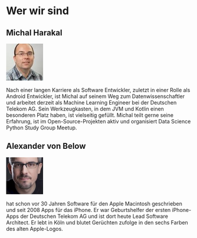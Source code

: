 # Wer wir sind


## Michal Harakal
![Michal Harakal](michal.jpg)

Nach einer langen Karriere als Software Entwickler, zuletzt in einer Rolle als Android Entwickler, ist Michal auf seinem Weg zum Datenwissenschaftler und arbeitet derzeit als Machine Learning Engineer bei der Deutschen Telekom AG. Sein Werkzeugkasten, in dem JVM und Kotlin einen besonderen Platz haben, ist vielseitig gefüllt. Michal teilt gerne seine Erfahrung, ist im Open-Source-Projekten aktiv und organisiert Data Science Python Study Group Meetup.

## Alexander von Below
![Alexander von Below](alexander.jpg)


hat schon vor 30 Jahren Software für den Apple Macintosh geschrieben und seit 2008 Apps für das iPhone. Er war Geburtshelfer der ersten iPhone-Apps der Deutschen Telekom AG und ist dort heute Lead Software Architect. Er lebt in Köln und blutet Gerüchten zufolge in den sechs Farben des alten Apple-Logos.
